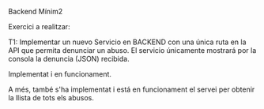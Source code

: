 Backend Mínim2

Exercici a realitzar: 

T1: Implementar un nuevo Servicio en BACKEND con una única ruta en la API que permita denunciar un abuso. El servicio 
únicamente mostrará por la consola la denuncia (JSON) recibida.

Implementat i en funcionament.

A més, també s'ha implementat i está en funcionament el servei per obtenir la llista de tots els abusos.

